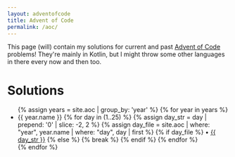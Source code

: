 ```yaml
---
layout: adventofcode
title: Advent of Code
permalink: /aoc/
---
```


This page (will) contain my solutions for current and past [Advent of Code](https://adventofcode.com/) problems! They're mainly in Kotlin, but I might throw some other languages in there every now and then too.

# Solutions
<ul>
{% assign years = site.aoc | group_by: 'year' %}
    {% for year in years %}
    <li> 
        {{ year.name }}
        {% for day in (1..25) %}
            {% assign day_str = day | prepend: '0' | slice: -2, 2 %}
            {% assign day_file = site.aoc | where: "year", year.name | where: "day", day | first %}
            {% if day_file %}
            • <a href="/aoc/{{ year.name }}/day{{ day_str }}">{{ day_str }}</a>
            {% else %}
                {% break %}
            {% endif %}
        {% endfor %}
    </li>
    {% endfor %}
</ul>


